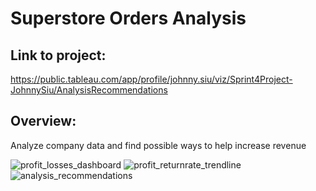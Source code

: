 # Superstore Orders Analysis

## Link to project:
https://public.tableau.com/app/profile/johnny.siu/viz/Sprint4Project-JohnnySiu/AnalysisRecommendations

## Overview:
Analyze company data and find possible ways to help increase revenue

![profit_losses_dashboard](https://github.com/user-attachments/assets/d0e2b08d-b8fa-4d8f-81bd-a4519b70741a)
![profit_returnrate_trendline](https://github.com/user-attachments/assets/9293bee5-9f7f-428f-ae33-6754796908fa)
![analysis_recommendations](https://github.com/user-attachments/assets/a3404754-7878-4f01-b3de-082f733ad899)
